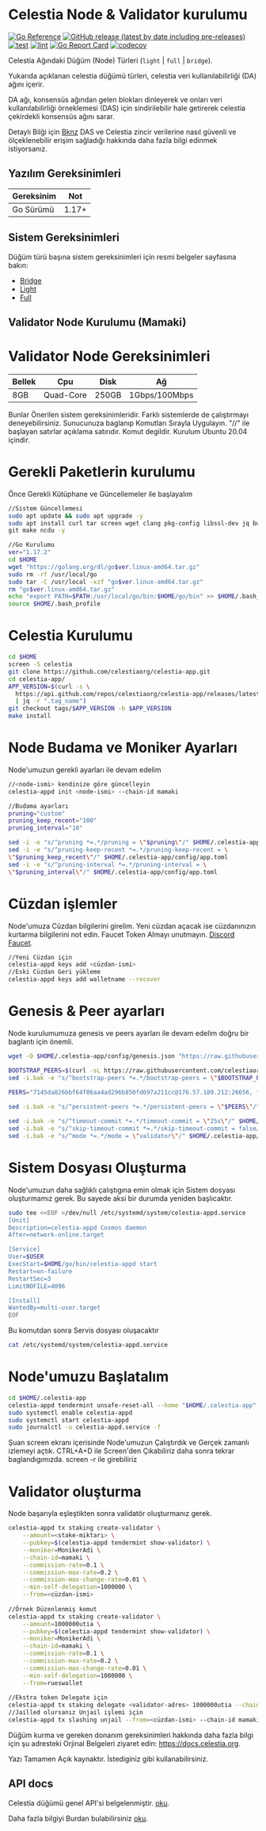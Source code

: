 # Celestia Node & Validator kurulumu

[![Go Reference](https://pkg.go.dev/badge/github.com/celestiaorg/celestia-node.svg)](https://pkg.go.dev/github.com/celestiaorg/celestia-node)
[![GitHub release (latest by date including pre-releases)](https://img.shields.io/github/v/release/celestiaorg/celestia-node)](https://github.com/celestiaorg/celestia-node/releases/latest)
[![test](https://github.com/celestiaorg/celestia-node/actions/workflows/test.yml/badge.svg)](https://github.com/celestiaorg/celestia-node/actions/workflows/test.yml)
[![lint](https://github.com/celestiaorg/celestia-node/actions/workflows/lint.yml/badge.svg)](https://github.com/celestiaorg/celestia-node/actions/workflows/lint.yml)
[![Go Report Card](https://goreportcard.com/badge/github.com/celestiaorg/celestia-node)](https://goreportcard.com/report/github.com/celestiaorg/celestia-node)
[![codecov](https://codecov.io/gh/celestiaorg/celestia-node/branch/main/graph/badge.svg?token=CWGA4RLDS9)](https://codecov.io/gh/celestiaorg/celestia-node)

Celestia Ağındaki Düğüm (Node) Türleri  (`light` | `full` | `bridge`).

Yukarıda açıklanan celestia düğümü türleri, celestia veri kullanılabilirliği (DA) ağını içerir.

DA ağı, konsensüs ağından gelen blokları dinleyerek ve onları veri kullanılabilirliği örneklemesi (DAS) için sindirilebilir hale getirerek celestia çekirdekli konsensüs ağını sarar.

Detaylı Bilği için [Bknz](https://blog.celestia.org/celestia-mvp-release-data-availability-sampling-light-clients) DAS ve Celestia zincir verilerine nasıl güvenli ve ölçeklenebilir erişim sağladığı hakkında daha fazla bilgi edinmek istiyorsanız.

## Yazılım Gereksinimleri

| Gereksinim  | Not            |
|-------------|----------------|
| Go Sürümü   | 1.17+          |

## Sistem Gereksinimleri 


Düğüm türü başına sistem gereksinimleri için resmi belgeler sayfasına bakın:
* [Bridge](https://docs.celestia.org/nodes/bridge-validator-node#hardware-requirements)
* [Light](https://docs.celestia.org/nodes/light-node#hardware-requirements)
* [Full](https://docs.celestia.org/nodes/full-node#hardware-requirements)

## Validator Node Kurulumu (Mamaki)
# Validator Node Gereksinimleri 

|    Bellek   |       Cpu      |      Disk      |   Ağ           |
|-------------|----------------|----------------|----------------|
|     8GB     |   Quad-Core    |     250GB      |  1Gbps/100Mbps |

Bunlar Önerilen sistem gereksinimleridir.
Farklı sistemlerde de çalıştırmayı deneyebilirsiniz. Sunucunuza baglanıp Komutları Sırayla Uygulayın.
"//" ile başlayan satırlar açıklama satırıdır. Komut degildir.
Kurulum Ubuntu 20.04 içindir.

# Gerekli Paketlerin kurulumu
Önce Gerekli Kütüphane ve Güncellemeler ile başlayalım
```sh
//Sistem Güncellemesi
sudo apt update && sudo apt upgrade -y
sudo apt install curl tar screen wget clang pkg-config libssl-dev jq build-essential \
git make ncdu -y

//Go Kurulumu
ver="1.17.2"
cd $HOME
wget "https://golang.org/dl/go$ver.linux-amd64.tar.gz"
sudo rm -rf /usr/local/go
sudo tar -C /usr/local -xzf "go$ver.linux-amd64.tar.gz"
rm "go$ver.linux-amd64.tar.gz"
echo "export PATH=$PATH:/usr/local/go/bin:$HOME/go/bin" >> $HOME/.bash_profile
source $HOME/.bash_profile

```
# Celestia Kurulumu
```sh
cd $HOME
screen -S celestia
git clone https://github.com/celestiaorg/celestia-app.git
cd celestia-app/
APP_VERSION=$(curl -s \
  https://api.github.com/repos/celestiaorg/celestia-app/releases/latest \
  | jq -r ".tag_name")
git checkout tags/$APP_VERSION -b $APP_VERSION
make install
```
# Node Budama ve Moniker Ayarları
Node'umuzun gerekli ayarları ile devam edelim
```sh
//<node-ismi> kendinize göre güncelleyin
celestia-appd init <node-ismi> --chain-id mamaki

//Budama ayarları
pruning="custom"
pruning_keep_recent="100"
pruning_interval="10"

sed -i -e "s/^pruning *=.*/pruning = \"$pruning\"/" $HOME/.celestia-app/config/app.toml
sed -i -e "s/^pruning-keep-recent *=.*/pruning-keep-recent = \
\"$pruning_keep_recent\"/" $HOME/.celestia-app/config/app.toml
sed -i -e "s/^pruning-interval *=.*/pruning-interval = \
\"$pruning_interval\"/" $HOME/.celestia-app/config/app.toml
```
# Cüzdan işlemler
Node'umuza Cüzdan bilgilerini girelim. Yeni cüzdan açacak ise cüzdanınızın kurtarma bilgilerini not edin.
Faucet Token Almayı unutmayın. [Discord Faucet](https://discord.gg/JeRdw5veKu).
```sh
//Yeni Cüzdan için
celestia-appd keys add <cüzdan-ismi>
//Eski Cüzdan Geri yükleme
celestia-appd keys add walletname --recover
```
# Genesis & Peer ayarları
Node kurulumumuza genesis ve peers ayarları ile devam edelim doğru bir baglantı için önemli.

```sh
wget -O $HOME/.celestia-app/config/genesis.json "https://raw.githubusercontent.com/celestiaorg/networks/master/mamaki/genesis.json"

BOOTSTRAP_PEERS=$(curl -sL https://raw.githubusercontent.com/celestiaorg/networks/master/mamaki/bootstrap-peers.txt | tr -d '\n') && echo $BOOTSTRAP_PEERS
sed -i.bak -e "s/^bootstrap-peers *=.*/bootstrap-peers = \"$BOOTSTRAP_PEERS\"/" $HOME/.celestia-app/config/config.toml

PEERS="7145da826bbf64f06aa4ad296b850fd697a211cc@176.57.189.212:26656, f7b68a491bae4b10dbab09bb3a875781a01274a5@65.108.199.79:20356, 853a9fbb633aed7b6a8c759ba99d1a7674b706a3@38.242.216.151:26656, fbddf6bf8d172a96678cfcd04a887cb54b1fc9b7@70.34.211.176:26656, 96995456b7fe3ab6524fc896dec76d9ba79d420c@212.125.21.178:26656, 268694eaf9446b2052b1161979bf2e09f3e45e81@173.212.254.166:26656, 28aaa8865f3e9bba69f257b08d5c28091b5b3167@176.57.150.79:26656"
 
sed -i.bak -e "s/^persistent-peers *=.*/persistent-peers = \"$PEERS\"/" $HOME/.celestia-app/config/config.toml

sed -i.bak -e "s/^timeout-commit *=.*/timeout-commit = \"25s\"/" $HOME/.celestia-app/config/config.toml
sed -i.bak -e "s/^skip-timeout-commit *=.*/skip-timeout-commit = false/" $HOME/.celestia-app/config/config.toml
sed -i.bak -e "s/^mode *=.*/mode = \"validator\"/" $HOME/.celestia-app/config/config.toml
```
# Sistem Dosyası Oluşturma
Node'umuzun daha sağlıklı çalıştıgına emin olmak için Sistem dosyası oluşturmamız gerek. 
Bu sayede aksi bir durumda yeniden başlıcaktır.
```sh
sudo tee <<EOF >/dev/null /etc/systemd/system/celestia-appd.service
[Unit]
Description=celestia-appd Cosmos daemon
After=network-online.target

[Service]
User=$USER
ExecStart=$HOME/go/bin/celestia-appd start
Restart=on-failure
RestartSec=3
LimitNOFILE=4096

[Install]
WantedBy=multi-user.target
EOF
```
Bu komutdan sonra Servis dosyası oluşacaktır
```sh
cat /etc/systemd/system/celestia-appd.service
```
# Node'umuzu Başlatalım
```sh
cd $HOME/.celestia-app
celestia-appd tendermint unsafe-reset-all --home "$HOME/.celestia-app"
sudo systemctl enable celestia-appd
sudo systemctl start celestia-appd
sudo journalctl -u celestia-appd.service -f
```
Şuan screen ekranı içerisinde Node'umuzun Çalıştırdık ve Gerçek zamanlı izlemeyi açtık. 
CTRL+A+D ile Screen'den Çıkabiliriz daha sonra tekrar baglandıgımızda. screen -r ile girebiliriz

# Validator oluşturma
Node başarıyla eşleştikten sonra validatör oluşturmanız gerek.
```sh
celestia-appd tx staking create-validator \
    --amount=<stake-miktarı> \
    --pubkey=$(celestia-appd tendermint show-validator) \
    --moniker=MonikerAdi \
    --chain-id=mamaki \
    --commission-rate=0.1 \
    --commission-max-rate=0.2 \
    --commission-max-change-rate=0.01 \
    --min-self-delegation=1000000 \
    --from=<cüzdan-ismi>
    
//Örnek Düzenlenmiş komut
celestia-appd tx staking create-validator \
    --amount=1000000utia \
    --pubkey=$(celestia-appd tendermint show-validator) \
    --moniker=MonikerAdi \
    --chain-id=mamaki \
    --commission-rate=0.1 \
    --commission-max-rate=0.2 \
    --commission-max-change-rate=0.01 \
    --min-self-delegation=1000000 \
    --from=rueswallet
    
//Ekstra token Delegate için
celestia-appd tx staking delegate <validator-adres> 1000000utia --chain-id mamaki --fees=1utia --from <cüzdan-ismi>
//Jailled olursanız Unjail işlemi için
celestia-appd tx slashing unjail --from=<cüzdan-ismi> --chain-id mamaki

```
Düğüm kurma ve gereken donanım gereksinimleri hakkında daha fazla bilgi için şu adresteki Orjinal Belgeleri ziyaret edin: <https://docs.celestia.org>.

Yazı Tamamen Açık kaynaktır. İstediginiz gibi kullanabilirsiniz.
## API docs

Celestia düğümü genel API'si belgelenmiştir. [oku](https://docs.celestia.org/developers/node-api/).


Daha fazla bilgiyi Burdan bulabilirsiniz [oku](https://github.com/celestiaorg/celestia-node/blob/main/docs/adr/adr-003-march2022-testnet.md#legend).


